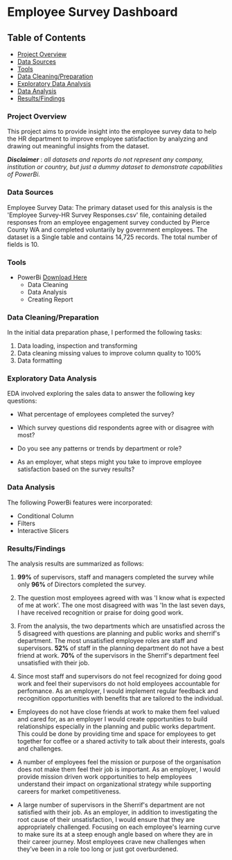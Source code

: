# Employee Survey Dashboard

## Table of Contents

- [Project Overview](#project-overview)
- [Data Sources](#data-sources)
- [Tools](#tools)
- [Data Cleaning/Preparation](#data-cleaningpreparation)
- [Exploratory Data Analysis](#exploratory-data-analysis)
- [Data Analysis](#data-analysis)
- [Results/Findings](#resultsfindings)

### Project Overview

This project aims to provide insight into the employee survey data to help the HR department to improve employee satisfaction by analyzing and drawing out meaningful insights from the dataset.

**_Disclaimer_** : _all datasets and reports do not represent any company, institution or country, but just a dummy dataset to demonstrate capabilities of PowerBi._

### Data Sources

Employee Survey Data: The primary dataset used for this analysis is the 'Employee Survey-HR Survey Responses.csv' file, containing detailed responses from an employee engagement survey conducted
by Pierce County WA and completed voluntarily by government employees. The dataset is a Single table
and contains 14,725 records. The total number of fields is 10.

### Tools

- PowerBi [Download Here](https://microsoft.com)
  - Data Cleaning
  - Data Analysis
  - Creating Report

### Data Cleaning/Preparation

In the initial data preparation phase, I performed the following tasks:

1. Data loading, inspection and transforming
2. Data cleaning missing values to improve column quality to 100%
3. Data formatting

### Exploratory Data Analysis

EDA involved exploring the sales data to answer the following key questions:

- What percentage of employees completed the survey?

- Which survey questions did respondents agree with or disagree with most?

- Do you see any patterns or trends by department or role?

- As an employer, what steps might you take to improve employee satisfaction based on the survey
  results?

### Data Analysis

The following PowerBi features were incorporated:

- Conditional Column
- Filters
- Interactive Slicers

### Results/Findings

The analysis results are summarized as follows:

1. **99%** of supervisors, staff and managers completed the survey while only **96%** of Directors completed the survey.

2. The question most employees agreed with was 'I know what is expected of me at work'. The one most disagreed with was 'In the last seven days, I have received recognition or praise for doing good work.

3. From the analysis, the two departments which are unsatisfied across the 5 disagreed with questions are planning and public works and sherrif's department. The most unsatisfied employee roles are staff and supervisors. **52%** of staff in the planning department do not have a best friend at work. **70%** of the supervisors in the Sherrif's department feel unsatisfied with their job.

4. Since most staff and supervisors do not feel recognized for doing good work and feel their supervisors do not hold employees accountable for perfomance. As an employer, I would implement regular feedback and recognition opportunities with benefits that are tailored to the individual.

- Employees do not have close friends at work to make them feel valued and cared for, as an employer I would create opportunities to build relationships especially in the planning and public works department. This could be done by providing time and space for employees to get together for coffee or a shared activity to talk about their interests, goals and challenges.

- A number of employees feel the mission or purpose of the organisation does not make them feel their job is important. As an employer, I would provide mission driven work opportunities to help employees understand their impact on organizational strategy while supporting careers for market competitiveness.

- A large number of supervisors in the Sherrif's department are not satisfied with their job. As an employer, in addition to investigating the root cause of their unsatisfaction, I would ensure that they are appropriately challenged. Focusing on each employee's learning curve to make sure its at a steep enough angle based on where they are in their career journey. Most employees crave new challenges when they’ve been in a role too long or just got overburdened.
